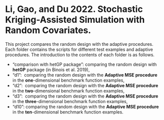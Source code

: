 # Li, Gao, and Du 2022. Stochastic Kriging-Assisted Simulation with Random Covariates. 

This project compares the random design with the adaptive procedures. Each folder contains the scripts for different test examples and adaptive procedures. The introduction to the contents of each folder is as follows.

*   “comparison with hetGP package”: comparing the random design with **hetGP** package (in Binois et al. 2019),
*   “d1”:  comparing the random design with the **Adaptive MSE procedure** in the **one**\-dimensional benchmark function examples,
*   “d2”:  comparing the random design with the **Adaptive MSE procedure** in the **two**\-dimensional benchmark function examples,
*   “d3”:  comparing the random design with the **Adaptive MSE procedure** in the **three**\-dimensional benchmark function examples,
*   “d10”: comparing the random design with the **Adaptive MSE procedure** in the **ten**\-dimensional benchmark function examples.
  
  






